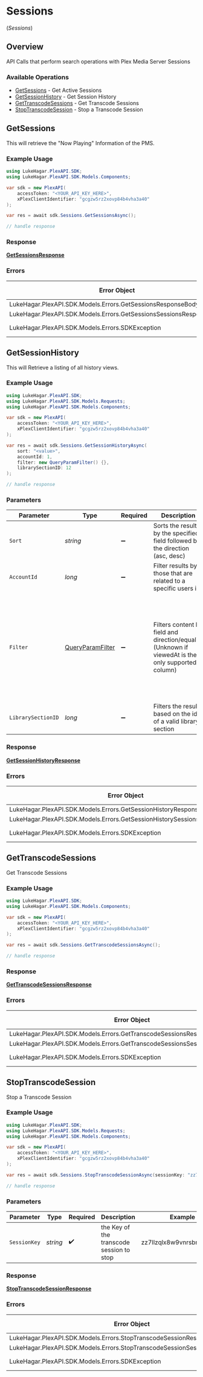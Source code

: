 # Sessions
(*Sessions*)

## Overview

API Calls that perform search operations with Plex Media Server Sessions


### Available Operations

* [GetSessions](#getsessions) - Get Active Sessions
* [GetSessionHistory](#getsessionhistory) - Get Session History
* [GetTranscodeSessions](#gettranscodesessions) - Get Transcode Sessions
* [StopTranscodeSession](#stoptranscodesession) - Stop a Transcode Session

## GetSessions

This will retrieve the "Now Playing" Information of the PMS.

### Example Usage

```csharp
using LukeHagar.PlexAPI.SDK;
using LukeHagar.PlexAPI.SDK.Models.Components;

var sdk = new PlexAPI(
    accessToken: "<YOUR_API_KEY_HERE>",
    xPlexClientIdentifier: "gcgzw5rz2xovp84b4vha3a40"
);

var res = await sdk.Sessions.GetSessionsAsync();

// handle response
```

### Response

**[GetSessionsResponse](../../Models/Requests/GetSessionsResponse.md)**

### Errors

| Error Object                                                        | Status Code                                                         | Content Type                                                        |
| ------------------------------------------------------------------- | ------------------------------------------------------------------- | ------------------------------------------------------------------- |
| LukeHagar.PlexAPI.SDK.Models.Errors.GetSessionsResponseBody         | 400                                                                 | application/json                                                    |
| LukeHagar.PlexAPI.SDK.Models.Errors.GetSessionsSessionsResponseBody | 401                                                                 | application/json                                                    |
| LukeHagar.PlexAPI.SDK.Models.Errors.SDKException                    | 4xx-5xx                                                             | */*                                                                 |


## GetSessionHistory

This will Retrieve a listing of all history views.

### Example Usage

```csharp
using LukeHagar.PlexAPI.SDK;
using LukeHagar.PlexAPI.SDK.Models.Requests;
using LukeHagar.PlexAPI.SDK.Models.Components;

var sdk = new PlexAPI(
    accessToken: "<YOUR_API_KEY_HERE>",
    xPlexClientIdentifier: "gcgzw5rz2xovp84b4vha3a40"
);

var res = await sdk.Sessions.GetSessionHistoryAsync(
    sort: "<value>",
    accountId: 1,
    filter: new QueryParamFilter() {},
    librarySectionID: 12
);

// handle response
```

### Parameters

| Parameter                                                                                                                                                                                     | Type                                                                                                                                                                                          | Required                                                                                                                                                                                      | Description                                                                                                                                                                                   | Example                                                                                                                                                                                       |
| --------------------------------------------------------------------------------------------------------------------------------------------------------------------------------------------- | --------------------------------------------------------------------------------------------------------------------------------------------------------------------------------------------- | --------------------------------------------------------------------------------------------------------------------------------------------------------------------------------------------- | --------------------------------------------------------------------------------------------------------------------------------------------------------------------------------------------- | --------------------------------------------------------------------------------------------------------------------------------------------------------------------------------------------- |
| `Sort`                                                                                                                                                                                        | *string*                                                                                                                                                                                      | :heavy_minus_sign:                                                                                                                                                                            | Sorts the results by the specified field followed by the direction (asc, desc)<br/>                                                                                                           |                                                                                                                                                                                               |
| `AccountId`                                                                                                                                                                                   | *long*                                                                                                                                                                                        | :heavy_minus_sign:                                                                                                                                                                            | Filter results by those that are related to a specific users id<br/>                                                                                                                          | 1                                                                                                                                                                                             |
| `Filter`                                                                                                                                                                                      | [QueryParamFilter](../../Models/Requests/QueryParamFilter.md)                                                                                                                                 | :heavy_minus_sign:                                                                                                                                                                            | Filters content by field and direction/equality<br/>(Unknown if viewedAt is the only supported column)<br/>                                                                                   | {<br/>"viewed-at-greater-than": {<br/>"value": "viewedAt\u003e"<br/>},<br/>"viewed-at-greater-than-or-equal-to": {<br/>"value": "viewedAt\u003e=\u003e"<br/>},<br/>"viewed-at-less-than": {<br/>"value": "viewedAt\u003c"<br/>}<br/>} |
| `LibrarySectionID`                                                                                                                                                                            | *long*                                                                                                                                                                                        | :heavy_minus_sign:                                                                                                                                                                            | Filters the results based on the id of a valid library section<br/>                                                                                                                           | 12                                                                                                                                                                                            |

### Response

**[GetSessionHistoryResponse](../../Models/Requests/GetSessionHistoryResponse.md)**

### Errors

| Error Object                                                              | Status Code                                                               | Content Type                                                              |
| ------------------------------------------------------------------------- | ------------------------------------------------------------------------- | ------------------------------------------------------------------------- |
| LukeHagar.PlexAPI.SDK.Models.Errors.GetSessionHistoryResponseBody         | 400                                                                       | application/json                                                          |
| LukeHagar.PlexAPI.SDK.Models.Errors.GetSessionHistorySessionsResponseBody | 401                                                                       | application/json                                                          |
| LukeHagar.PlexAPI.SDK.Models.Errors.SDKException                          | 4xx-5xx                                                                   | */*                                                                       |


## GetTranscodeSessions

Get Transcode Sessions

### Example Usage

```csharp
using LukeHagar.PlexAPI.SDK;
using LukeHagar.PlexAPI.SDK.Models.Components;

var sdk = new PlexAPI(
    accessToken: "<YOUR_API_KEY_HERE>",
    xPlexClientIdentifier: "gcgzw5rz2xovp84b4vha3a40"
);

var res = await sdk.Sessions.GetTranscodeSessionsAsync();

// handle response
```

### Response

**[GetTranscodeSessionsResponse](../../Models/Requests/GetTranscodeSessionsResponse.md)**

### Errors

| Error Object                                                                 | Status Code                                                                  | Content Type                                                                 |
| ---------------------------------------------------------------------------- | ---------------------------------------------------------------------------- | ---------------------------------------------------------------------------- |
| LukeHagar.PlexAPI.SDK.Models.Errors.GetTranscodeSessionsResponseBody         | 400                                                                          | application/json                                                             |
| LukeHagar.PlexAPI.SDK.Models.Errors.GetTranscodeSessionsSessionsResponseBody | 401                                                                          | application/json                                                             |
| LukeHagar.PlexAPI.SDK.Models.Errors.SDKException                             | 4xx-5xx                                                                      | */*                                                                          |


## StopTranscodeSession

Stop a Transcode Session

### Example Usage

```csharp
using LukeHagar.PlexAPI.SDK;
using LukeHagar.PlexAPI.SDK.Models.Requests;
using LukeHagar.PlexAPI.SDK.Models.Components;

var sdk = new PlexAPI(
    accessToken: "<YOUR_API_KEY_HERE>",
    xPlexClientIdentifier: "gcgzw5rz2xovp84b4vha3a40"
);

var res = await sdk.Sessions.StopTranscodeSessionAsync(sessionKey: "zz7llzqlx8w9vnrsbnwhbmep");

// handle response
```

### Parameters

| Parameter                                | Type                                     | Required                                 | Description                              | Example                                  |
| ---------------------------------------- | ---------------------------------------- | ---------------------------------------- | ---------------------------------------- | ---------------------------------------- |
| `SessionKey`                             | *string*                                 | :heavy_check_mark:                       | the Key of the transcode session to stop | zz7llzqlx8w9vnrsbnwhbmep                 |

### Response

**[StopTranscodeSessionResponse](../../Models/Requests/StopTranscodeSessionResponse.md)**

### Errors

| Error Object                                                                 | Status Code                                                                  | Content Type                                                                 |
| ---------------------------------------------------------------------------- | ---------------------------------------------------------------------------- | ---------------------------------------------------------------------------- |
| LukeHagar.PlexAPI.SDK.Models.Errors.StopTranscodeSessionResponseBody         | 400                                                                          | application/json                                                             |
| LukeHagar.PlexAPI.SDK.Models.Errors.StopTranscodeSessionSessionsResponseBody | 401                                                                          | application/json                                                             |
| LukeHagar.PlexAPI.SDK.Models.Errors.SDKException                             | 4xx-5xx                                                                      | */*                                                                          |
